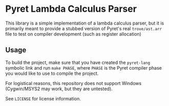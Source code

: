 # Pyret Lambda Calculus Parser

This library is a simple implementation of a lambda calculus parser,
but it is primarily meant to provide a stubbed version of Pyret's real `trove/ast.arr` file to
test on compiler development (such as register allocation)

## Usage
To build the project, make sure that you have created the 
`pyret-lang` symbolic link and run `make PHASE`, where `PHASE` is
the Pyret compiler phase you would like to use to compile the
project.

For logistical reasons, this repository does not support Windows
(Cygwin/MSYS2 may work, but they are untested).

See `LICENSE` for license information.
